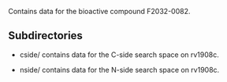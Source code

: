 Contains data for the bioactive compound F2032-0082.

## Subdirectories

- cside/ contains data for the C-side search space on rv1908c.

- nside/ contains data for the N-side search space on rv1908c.

